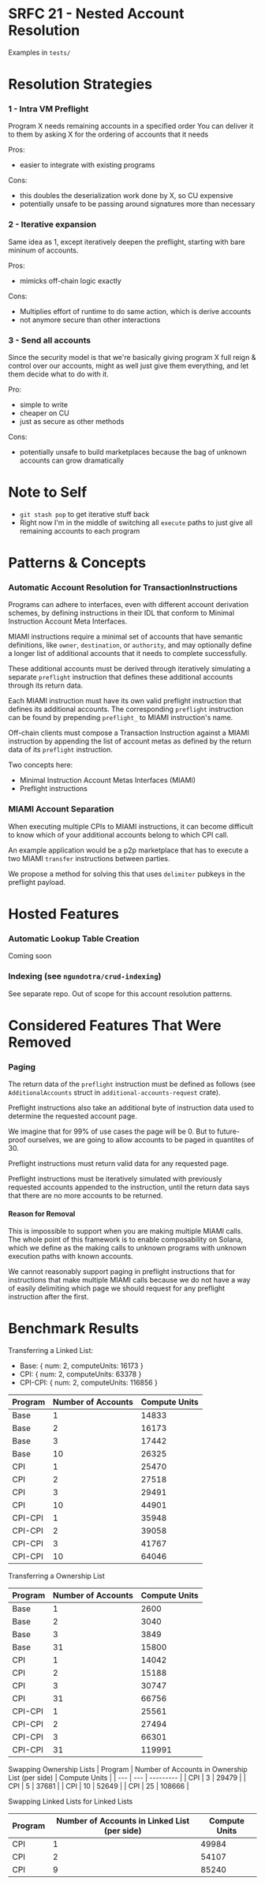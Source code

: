 # SRFC 21 - Nested Account Resolution

Examples in `tests/`


# Resolution Strategies

### 1 - Intra VM Preflight

Program X needs remaining accounts in a specified order
You can deliver it to them by asking X for the ordering of accounts that it needs

Pros: 
- easier to integrate with existing programs


Cons: 
- this doubles the deserialization work done by X, so CU expensive
- potentially unsafe to be passing around signatures more than necessary

### 2 - Iterative expansion

Same idea as 1, except iteratively deepen the preflight, starting with bare mininum of accounts.

Pros:
- mimicks off-chain logic exactly

Cons:
- Multiplies effort of runtime to do same action, which is derive accounts
- not anymore secure than other interactions

### 3 - Send all accounts

Since the security model is that we're basically giving program X full reign & control over our accounts,
might as well just give them everything, and let them decide what to do with it.

Pro:
- simple to write
- cheaper on CU
- just as secure as other methods

Cons:
- potentially unsafe to build marketplaces because the bag of unknown accounts can grow dramatically


# Note to Self

- `git stash pop` to get iterative stuff back
- Right now I'm in the middle of switching all `execute` paths to just give all remaining accounts to each program

# Patterns & Concepts

### Automatic Account Resolution for TransactionInstructions

Programs can adhere to interfaces, even with different account derivation schemes,
 by defining instructions in their IDL that conform to Minimal Instruction Account
 Meta Interfaces.

 MIAMI instructions require a minimal set of accounts that have semantic definitions, like `owner`, `destination`, or `authority`, and may optionally define a longer list of additional accounts that it needs to complete successfully.

 These additional accounts must be derived through iteratively simulating a separate `preflight` instruction that defines these additional accounts through its return data. 

 Each MIAMI instruction must have its own valid preflight instruction that defines its additional accounts. The corresponding `preflight` instruction can be found by prepending `preflight_` to MIAMI instruction's name.

 Off-chain clients must compose a Transaction Instruction against a MIAMI instruction by appending the list of account metas as defined by the return data of its `preflight` instruction.


Two concepts here:
- Minimal Instruction Account Metas Interfaces (MIAMI)
- Preflight instructions

### MIAMI Account Separation

When executing multiple CPIs to MIAMI instructions, 
it can become difficult to know which of your additional accounts
belong to which CPI call.

An example application would be a p2p marketplace that has to execute a
two MIAMI `transfer` instructions between parties.

We propose a method for solving this that uses `delimiter` pubkeys 
in the preflight payload.

# Hosted Features

### Automatic Lookup Table Creation

Coming soon

### Indexing (see `ngundotra/crud-indexing`)

See separate repo. Out of scope for this account resolution patterns.

# Considered Features That Were Removed

### Paging

The return data of the `preflight` instruction must be defined as follows (see `AdditionalAccounts` struct in `additional-accounts-request` crate).

Preflight instructions also take an additional byte of instruction data used to determine the requested account page. 

We imagine that for 99% of use cases the page will be 0. But to future-proof ourselves, we are going to allow accounts to be paged in quantites of 30.

Preflight instructions must return valid data for any requested page. 

Preflight instructions must be iteratively simulated with previously 
requested accounts appended to the instruction, until the return data says that
there are no more accounts to be returned.

#### Reason for Removal

This is impossible to support when you are making multiple MIAMI calls. 
The whole point of this framework is to enable composability on Solana, which we define
as the making calls to unknown programs with unknown execution paths with known accounts.

We cannot reasonably support paging in preflight instructions that for instructions that make 
multiple MIAMI calls because we do not have a way of easily delimiting which page we
should request for any preflight instruction after the first.



# Benchmark Results

Transferring a Linked List:
- Base: { num: 2, computeUnits: 16173 }
- CPI: { num: 2, computeUnits: 63378 }
- CPI-CPI: { num: 2, computeUnits: 116856 }

| Program | Number of Accounts | Compute Units |
| --- | ---- | ---- |
| Base | 1 | 14833 |
| Base | 2 | 16173 |
| Base | 3 | 17442 |
| Base | 10 | 26325 |
| CPI | 1 | 25470 |
| CPI | 2 | 27518 |
| CPI | 3 | 29491 |
| CPI | 10 | 44901 |
| CPI-CPI | 1 | 35948 |
| CPI-CPI | 2 | 39058 |
| CPI-CPI | 3 | 41767 |
| CPI-CPI | 10 | 64046 |

Transferring a Ownership List

| Program | Number of Accounts | Compute Units |
| --- | ---- | ---- |
| Base | 1 | 2600 |
| Base | 2 | 3040 |
| Base | 3 | 3849 |
| Base | 31 | 15800 |
| CPI | 1 | 14042 |
| CPI | 2 | 15188 |
| CPI | 3 | 30747 |
| CPI | 31 | 66756 |
| CPI-CPI | 1 | 25561 |
| CPI-CPI | 2 | 27494 |
| CPI-CPI | 3 | 66301 |
| CPI-CPI | 31 | 119991 |


Swapping Ownership Lists
| Program | Number of Accounts in Ownership List (per side) | Compute Units |
| ---       | ---                                   | ---------      |
| CPI       | 3                                     | 29479          |
| CPI       | 5                                     | 37681          |
| CPI       | 10                                    | 52649          |
| CPI       | 25                                    | 108666         |

Swapping Linked Lists for Linked Lists

| Program | Number of Accounts in Linked List (per side) | Compute Units  |
| ---       | ---                                        | ---------      |
| CPI       | 1                                          | 49984          |
| CPI       | 2                                          | 54107          |
| CPI       | 9                                          | 85240          |